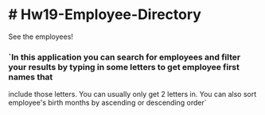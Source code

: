 # # Hw19-Employee-Directory
See the employees!

### `In this application you can search for employees and filter your results by typing in some letters to get employee first names that 
include those letters. You can usually only get 2 letters in. You can also sort employee's birth months by ascending or descending order`
